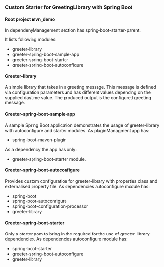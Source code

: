 ### Custom Starter for GreetingLibrary with Spring Boot

#### Root project mvn_demo

In dependenyManagement section has spring-boot-starter-parent.

It lists following modules:

- greeter-library
- greeter-spring-boot-sample-app
- greeter-spring-boot-starter
- greeter-spring-boot-autoconfigure

#### Greeter-library

A simple library that takes in a greeting message. This message is defined via configuration parameters and has
different values depending on the supplied daytime value. The produced output is the configured greeting message.

#### Greeter-spring-boot-sample-app

A sample Spring Boot application demonstrates the usage of greeter-library with autoconfigure and starter modules. As
pluginManagment app has:

- spring-boot-maven-plugin

As a dependency the app has only:

- greeter-spring-boot-starter module.

#### Greeter-spring-boot-autoconfigure

Provides custom configuration for greeter-library with properties class and externalised property file. As dependencies
autoconfigure module has:

- spring-boot
- spring-boot-autoconfigure
- spring-boot-configuration-processor
- greeter-library

#### Greeter-spring-boot-starter

Only a starter pom to bring in the required for the use of greeter-library dependencies. As dependencies autoconfigure
module has:

- spring-boot-starter
- greeter-spring-boot-autoconfigure
- greeter-library

 

